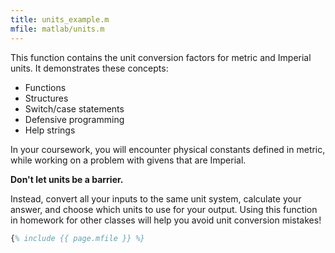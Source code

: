 ```yaml
---
title: units_example.m
mfile: matlab/units.m
---
```


This function contains the unit conversion factors for metric and
Imperial units. It demonstrates these concepts:

* Functions
* Structures
* Switch/case statements
* Defensive programming
* Help strings

In your coursework, you will encounter physical constants defined in metric,
while working on a problem with givens that are Imperial.

**Don't let units be a barrier.**

Instead, convert all your inputs to the same unit system, calculate your
answer, and choose which units to use for your output.
Using this function in homework for other classes will help you avoid unit conversion mistakes! 

```matlab
{% include {{ page.mfile }} %}
```